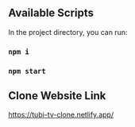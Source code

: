 


## Available Scripts

In the project directory, you can run:

### `npm i`

### `npm start`

## Clone Website Link

https://tubi-tv-clone.netlify.app/
